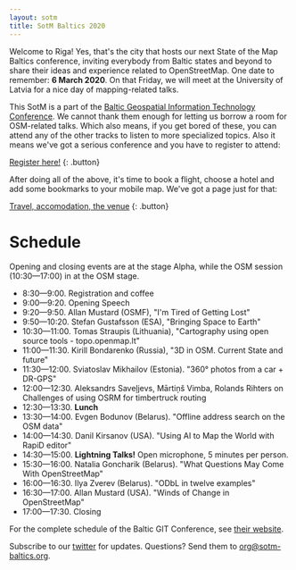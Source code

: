 ```yaml
---
layout: sotm
title: SotM Baltics 2020
---
```

Welcome to Riga! Yes, that's the city that hosts our next State of the Map Baltics
conference, inviting everybody from Baltic states and beyond to share their ideas
and experience related to OpenStreetMap. One date to remember: **6 March 2020**.
On that Friday, we will meet at the University of Latvia for a nice day of mapping-related
talks.

This SotM is a part of the [Baltic Geospatial Information Technology Conference](https://www.balticgitconf.eu/).
We cannot thank them enough for letting us borrow a room for OSM-related talks.
Which also means, if you get bored of these, you can attend any of the other
tracks to listen to more specialized topics. Also it means we've got a serious
conference and you have to register to attend:

[Register here!](https://www.balticgitconf.eu/#register)
{: .button}

After doing all of the above, it's time to book a flight, choose a hotel
and add some bookmarks to your mobile map. We've got a page just for that:

[Travel, accomodation, the venue](riga.html)
{: .button}

# Schedule

Opening and closing events are at the stage Alpha, while the OSM session (10:30—17:00)
in at the OSM stage.

* 8:30—9:00. Registration and coffee
* 9:00—9:20. Opening Speech
* 9:20—9:50. Allan Mustard (OSMF), "I'm Tired of Getting Lost"
* 9:50—10:20. Stefan Gustafsson (ESA), "Bringing Space to Earth"
* 10:30—11:00. Tomas Straupis (Lithuania), "Cartography using open source tools - topo.openmap.lt"
* 11:00—11:30. Kirill Bondarenko (Russia), "3D in OSM. Current State and future"
* 11:30—12:00. Sviatoslav Mikhailov (Estonia). "360° photos from a car + DR-GPS"
* 12:00—12:30. Aleksandrs Saveļjevs, Mārtiņš Vimba, Rolands Rihters on Challenges of using OSRM for timbertruck routing
* 12:30—13:30. **Lunch**
* 13:30—14:00. Evgen Bodunov (Belarus). "Offline address search on the OSM data"
* 14:00—14:30. Danil Kirsanov (USA). "Using AI to Map the World with RapiD editor"
* 14:30—15:00. **Lightning Talks!** Open microphone, 5 minutes per person.
* 15:30—16:00. Natalia Goncharik (Belarus). "What Questions May Come With OpenStreetMap"
* 16:00—16:30. Ilya Zverev (Belarus). "ODbL in twelve examples"
* 16:30—17:00. Allan Mustard (USA). "Winds of Change in OpenStreetMap"
* 17:00—17:30. Closing

For the complete schedule of the Baltic GIT Conference, see [their website](https://www.balticgitconf.eu/).

Subscribe to our [twitter](https://twitter.com/sotmbaltics) for updates.
Questions? Send them to [org@sotm-baltics.org](mailto:org@sotm-baltics.org).
